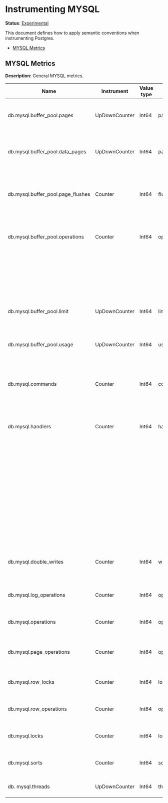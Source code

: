 # Instrumenting MYSQL

**Status**: [Experimental](../../../document-status.md)

This document defines how to apply semantic conventions when instrumenting Postgres.

<!-- toc -->

- [MYSQL Metrics](#mysql-metrics)

<!-- tocstop -->

## MYSQL Metrics

**Description:** General MYSQL metrics.

| Name                                | Instrument    | Value type | Unit       | Unit ([UCUM](../README.md#instrument-units)) | Description                         | Attribute Key | Attribute Values |
|-------------------------------------| ------------- | ---------- | ---------- | -------------------------------------------- | ----------------------------------- | ------------- | ---------------- |
| db.mysql.buffer_pool.pages          | UpDownCounter | Int64      | pages      | `{pages}`  | The number of pages in the InnoDB buffer pool. | `buffer_pool_pages` | `data`, `free`, `misc`            |
| db.mysql.buffer_pool.data_pages     | UpDownCounter | Int64      | pages      | `{pages} ` | The number of data pages in the InnoDB buffer pool. | `buffer_pool_data` | `dirty`, `clean`             |
| db.mysql.buffer_pool.page_flushes   | Counter       | Int64      | flushes    | `{flushes}` | The number of requests to flush pages from the InnoDB buffer pool. | |               |
| db.mysql.buffer_pool.operations     | Counter       | Int64      | operations | `{operations}` | The number of operations on the InnoDB buffer pool. | `buffer_pool_operations` | The buffer pool operations types. |
|                                     |               |            |            |              |                                                   |           | `read_ahead_rnd`, `read_ahead`, `read_ahead_evicted`, `read_requests`, `reads`, `wait_free`, `write_requests` |
| db.mysql.buffer_pool.limit          | UpDownCounter | Int64      | limit      | `{limit}`  | The configured size of the InnoDB buffer pool. | | 
| db.mysql.buffer_pool.usage          | UpDownCounter | Int64      | usage      | `{usage}`  | The number of bytes in the InnoDB buffer pool. | `buffer_pool_data` | `dirty`, `clean` |
| db.mysql.commands                   | Counter       | Int64      | commands   | `{commands}` | The number of times each type of command has been executed. | `command` | `execute`, `close`, `fetch`, `prepare`, `reset`, `send_long_data` |
| db.mysql.handlers                   | Counter       | Int64      | handlers   | `{handlers}` | The number of requests to various MySQL handlers. | `handler` | The handler types |
|                                     |               |            |            |              |                                                   |           | `ommit`, `delete`, `discover`, `external_lock`, `mrr_init`, `prepare`, `read_first`, `read_key`, `read_last`, `read_next`, `read_prev`, `read_rnd`, `read_rnd_next`, `rollback`, `savepoint`, `savepoint_rollback`, `update`, `write` |
| db.mysql.double_writes              | Counter       | Int64      | writes     | `writes` | The number of writes to the InnoDB doublewrite buffer. | `double_writes` | `pages_written`, `writes` |
| db.mysql.log_operations             | Counter       | Int64      | operations | `{operations}` | The number of InnoDB log operations. | `log_operations` | `waits`, `write_requests`, `writes` |
| db.mysql.operations                 | Counter       | Int64      | operations | `{operations}` | The number of InnoDB operations. | `operations` | `fsyncs`, `reads`, `writes` |
| db.mysql.page_operations            | Counter       | Int64      | operations | `{operations}` | The number of InnoDB page operations. | `page_operations` | `created`, `read`, `written` | 
| db.mysql.row_locks                  | Counter       | Int64      | locks      | `{locks}`      | The number of InnoDB row locks. | `row_locks` | `waits`, `time` |
| db.mysql.row_operations             | Counter       | Int64      | operations | `{operations}` | The number of InnoDB row operations. | `row_operations` | `deleted`, `inserted`, `read`, `updated` |
| db.mysql.locks                      | Counter       | int64      | locks      | `{locks}`      | The number of MySQL locks. | `locks` | `immediate`, `waited` |
| db.mysql.sorts                      | Counter       | Int64      | sorts      | `{sorts}`      | The number of MySQL sorts. | `sorts` | `merge_passes`, `range`, `rows`, `scan` |
| db. mysql.threads                   | UpDownCounter | Int64      | threads    | `{threads}`    | The state of MySQL threads. | `threads` | `cached`, `connected`, `created`, `running` |